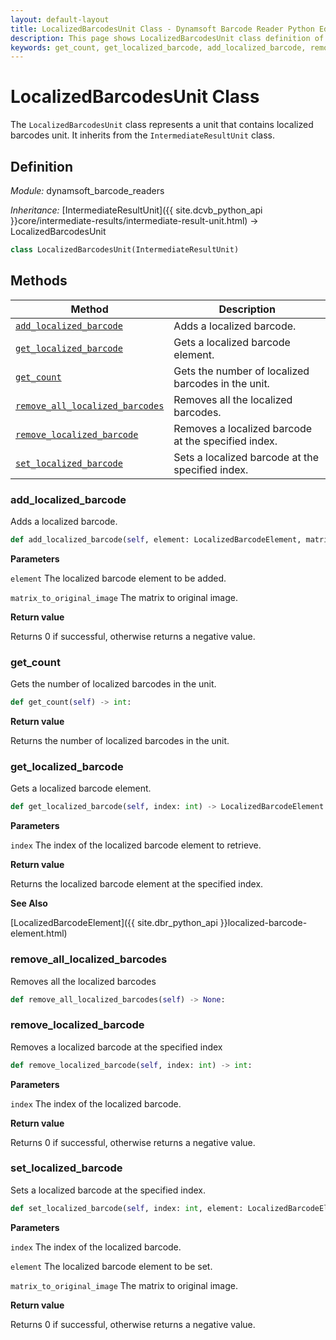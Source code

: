 ```yaml
---
layout: default-layout
title: LocalizedBarcodesUnit Class - Dynamsoft Barcode Reader Python Edition API Reference
description: This page shows LocalizedBarcodesUnit class definition of Dynamsoft Barcode Reader SDK Python Edition.
keywords: get_count, get_localized_barcode, add_localized_barcode, remove_all_localized_barcodes, remove_localized_barcode, set_localized_barcode, LocalizedBarcodesUnit, api reference
---
```

# LocalizedBarcodesUnit Class

The `LocalizedBarcodesUnit` class represents a unit that contains localized barcodes unit. It inherits from the `IntermediateResultUnit` class.

## Definition

*Module:* dynamsoft_barcode_readers

*Inheritance:* [IntermediateResultUnit]({{ site.dcvb_python_api }}core/intermediate-results/intermediate-result-unit.html) -> LocalizedBarcodesUnit

```python
class LocalizedBarcodesUnit(IntermediateResultUnit)
```

## Methods

| Method                            | Description |
|-----------------------------------|-------------|
| [`add_localized_barcode`](#add_localized_barcode)           | Adds a localized barcode.|
| [`get_localized_barcode`](#get_localized_barcode)           | Gets a localized barcode element.|
| [`get_count`](#get_count)           | Gets the number of localized barcodes in the unit.|
| [`remove_all_localized_barcodes`](#remove_all_localized_barcodes)           | Removes all the localized barcodes.|
| [`remove_localized_barcode`](#remove_localized_barcode)           | Removes a localized barcode at the specified index.|
| [`set_localized_barcode`](#set_localized_barcode)           | Sets a localized barcode at the specified index.|

### add_localized_barcode

Adds a localized barcode.

```python
def add_localized_barcode(self, element: LocalizedBarcodeElement, matrix_to_original_image: List[float] = IDENTITY_MATRIX) -> int:
```

**Parameters**

`element` The localized barcode element to be added.

`matrix_to_original_image` The matrix to original image.

**Return value**

Returns 0 if successful, otherwise returns a negative value.


### get_count

Gets the number of localized barcodes in the unit.

```python
def get_count(self) -> int:
```

**Return value**

Returns the number of localized barcodes in the unit.


### get_localized_barcode

Gets a localized barcode element.

```python
def get_localized_barcode(self, index: int) -> LocalizedBarcodeElement:
```

**Parameters**

`index` The index of the localized barcode element to retrieve.

**Return value**

Returns the localized barcode element at the specified index.

**See Also**

[LocalizedBarcodeElement]({{ site.dbr_python_api }}localized-barcode-element.html)

### remove_all_localized_barcodes

Removes all the localized barcodes

```python
def remove_all_localized_barcodes(self) -> None:
```

### remove_localized_barcode

Removes a localized barcode at the specified index

```python
def remove_localized_barcode(self, index: int) -> int:
```

**Parameters**

`index` The index of the localized barcode.

**Return value**

Returns 0 if successful, otherwise returns a negative value.

### set_localized_barcode

Sets a localized barcode at the specified index.

```python
def set_localized_barcode(self, index: int, element: LocalizedBarcodeElement, matrix_to_original_image: List[float] = IDENTITY_MATRIX) -> int:
```

**Parameters**

`index` The index of the localized barcode.

`element` The localized barcode element to be set.

`matrix_to_original_image` The matrix to original image.

**Return value**

Returns 0 if successful, otherwise returns a negative value.

